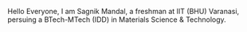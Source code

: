 Hello Everyone,
I am Sagnik Mandal, a freshman at IIT (BHU) Varanasi, 
persuing a BTech-MTech (IDD) in Materials Science & Technology.